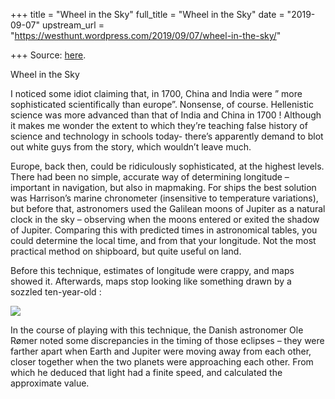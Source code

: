+++
title = "Wheel in the Sky"
full_title = "Wheel in the Sky"
date = "2019-09-07"
upstream_url = "https://westhunt.wordpress.com/2019/09/07/wheel-in-the-sky/"

+++
Source: [here](https://westhunt.wordpress.com/2019/09/07/wheel-in-the-sky/).

Wheel in the Sky

I noticed some idiot claiming that, in 1700, China and India were ”
more sophisticated scientifically than europe”. Nonsense, of course.
Hellenistic science was more advanced than that of India and China in
1700 ! Although it makes me wonder the extent to which they’re teaching
false history of science and technology in schools today- there’s
apparently demand to blot out white guys from the story, which wouldn’t
leave much.

Europe, back then, could be ridiculously sophisticated, at the highest
levels. There had been no simple, accurate way of determining longitude
– important in navigation, but also in mapmaking. For ships the best
solution was Harrison’s marine chronometer (insensitive to temperature
variations), but before that, astronomers used the Galilean moons of
Jupiter as a natural clock in the sky – observing when the moons entered
or exited the shadow of Jupiter. Comparing this with predicted times in
astronomical tables, you could determine the local time, and from that
your longitude. Not the most practical method on shipboard, but quite
useful on land.

Before this technique, estimates of longitude were crappy, and maps
showed it. Afterwards, maps stop looking like something drawn by a
sozzled ten-year-old :

[![](https://westhunt.files.wordpress.com/2019/09/jupiter-maps.jpg?w=640&h=251)](https://westhunt.files.wordpress.com/2019/09/jupiter-maps.jpg)

In the course of playing with this technique, the Danish astronomer Ole
Rømer noted some discrepancies in the timing of those eclipses – they
were farther apart when Earth and Jupiter were moving away from each
other, closer together when the two planets were approaching each
other. From which he deduced that light had a finite speed, and
calculated the approximate value.









